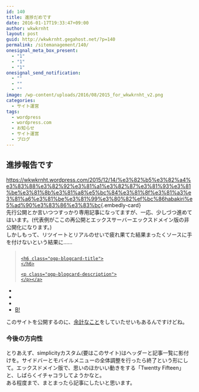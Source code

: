 ```yaml
---
id: 140
title: 進捗だめです
date: 2016-01-17T19:33:47+09:00
author: wkwkrnht
layout: post
guid: http://wkwkrnht.gegahost.net/?p=140
permalink: /sitemanagement/140/
onesignal_meta_box_present:
  - "1"
  - "1"
  - "1"
onesignal_send_notification:
  - ""
  - ""
  - ""
image: /wp-content/uploads/2016/08/2015_for_wkwkrnht_v2.png
categories:
  - サイト運営
tags:
  - wordpress
  - wordpress.com
  - お知らせ
  - サイト運営
  - ブログ
---
```

## 進捗報告です

<https://wkwkrnht.wordpress.com/2015/12/14/%e3%82%b5%e3%82%a4%e3%83%88%e3%82%92%e3%81%a1%e3%82%87%e3%81%93%e3%81%be%e3%81%8b%e3%81%a8%e5%bc%84%e3%81%8f%e3%81%a3%e3%81%a6%e3%81%be%e3%81%99%e3%80%82%ef%bc%86habakiri%e5%ad%90%e3%83%86%e3%83%bc>{.embedly-card}  
先行公開とか言いつつすっかり専用記事になってますが、一応、少しづつ進めてはいます。(代表例がここの再公開とエックスサーバーエックスドメイン版の非公開化になります。)  
しかしもって、リツイートとリアルのせいで疲れ果てた結果まったくソースに手を付けないという結果に……  


<div class="ogp-blogcard">
  <blockquote cite="http://wkwkrnht.gegahost.net/twitterlog">
    <img class="ogp-blogcard-img" src="" /> <a href="http://wkwkrnht.gegahost.net/twitterlog" target="_blank" rel="noopener" tabindex="0" title="" class="ogp-blogcard-info"> 
    
    <h6 class="ogp-blogcard-title">
    </h6>
    
    <p class="ogp-blogcard-description">
    </p></a>
  </blockquote>
  
  <ul class="ogp-blogcard-share">
    <li>
      <a href="https://twitter.com/share?url=http%3A%2F%2Fwkwkrnht.gegahost.net%2Ftwitterlog&text=" target="_blank" rel="noopener" tabindex="0" class="fab fa-twitter" title="Twitterへ共有する"></a>
    </li>
    <li>
      <a href="http://www.facebook.com/share.php?u=http%3A%2F%2Fwkwkrnht.gegahost.net%2Ftwitterlog" target="_blank" rel="noopener" tabindex="0" class="fab fa-facebook-f" title="facebookrへ共有する"></a>
    </li>
    <li>
      <a href="http://getpocket.com/edit?url=http%3A%2F%2Fwkwkrnht.gegahost.net%2Ftwitterlog&title=" target="_blank" rel="noopener" tabindex="0" class="fab fa-get-pocket" title="pocketへ共有する"></a>
    </li>
    <li>
      <a href="http://b.hatena.ne.jp/add?mode=confirm&url=http%3A%2F%2Fwkwkrnht.gegahost.net%2Ftwitterlog&title=" target="_blank" rel="noopener" tabindex="0" title="はてブへ共有する"> B! </a>
    </li>
  </ul>
</div>

  
このサイトを公開するのに、<a href="http://wkwkrnht.wp.xdomain.ne.jp/wp-content/uploads/2016/08/csvbatch.zip" target="_blank" rel="noopener">余計なこと</a>をしていたせいもあるんですけどね。

### 今後の方向性

とりあえず、simplicityカスタム(要はこのサイト)はヘッダーと記事一覧に影付けを。サイドバーとモバイルメニューの全体調整を行ったら終了という形にして。エックスドメイン版で、思いのほかいい動きをする「Twentty Fifteen」と、しばらくイチャコラしてようかなと。  
ある程度まで、まとまったら記事にしたいと思います。